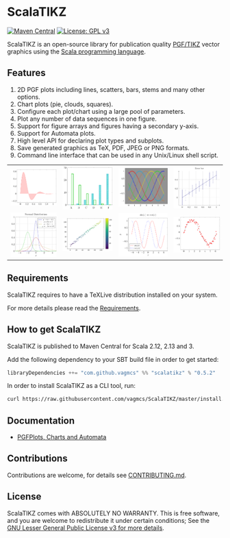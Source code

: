 # ScalaTIKZ

[![Maven Central](https://maven-badges.herokuapp.com/maven-central/com.github.vagmcs/scalatikz_2.13/badge.svg)](https://maven-badges.herokuapp.com/maven-central/com.github.vagmcs/scalatikz_2.11)
[![License: GPL v3](https://img.shields.io/github/license/vagmcs/scalatikz?color=blue)](https://www.gnu.org/licenses/gpl-3.0)

ScalaTIKZ is an open-source library for publication quality [PGF/TIKZ](https://en.wikipedia.org/wiki/PGF/TikZ) vector graphics using the [Scala programming language](http://scala-lang.org).

## Features

1. 2D PGF plots including lines, scatters, bars, stems and many other options.
2. Chart plots (pie, clouds, squares).
3. Configure each plot/chart using a large pool of parameters.
4. Plot any number of data sequences in one figure.
5. Support for figure arrays and figures having a secondary y-axis.
6. Support for Automata plots.
7. High level API for declaring plot types and subplots.
8. Save generated graphics as TeX, PDF, JPEG or PNG formats.
9. Command line interface that can be used in any Unix/Linux shell script.

<table>
<tr>
    <td><img src="images/area.png" alt=""/></td>
    <td><img src="images/bar.png" alt=""/></td>
    <td><img src="images/dark.png" alt=""/></td>
    <td><img src="images/error_bar.png" alt=""/></td>
</tr>
<tr>
    <td><img src="images/gaussian.png" alt=""/></td>
    <td><img src="images/scatter_mesh.png" alt=""/></td>
    <td><img src="images/sine_vs_cosine.png" alt=""/></td>
    <td><img src="images/spline.png" alt=""/></td>
</tr>
</table>

## Requirements

ScalaTIKZ requires to have a TeXLive distribution installed on your system.

For more details please read the [Requirements](docs/requirements.md).

## How to get ScalaTIKZ

ScalaTIKZ is published to Maven Central for Scala 2.12, 2.13 and 3. 

Add the following dependency to your SBT build file in order to get started:

```scala
libraryDependencies ++= "com.github.vagmcs" %% "scalatikz" % "0.5.2"
```

In order to install ScalaTIKZ as a CLI tool, run:

```bash
curl https://raw.githubusercontent.com/vagmcs/ScalaTIKZ/master/install.sh | sh
```

## Documentation

- [PGFPlots, Charts and Automata](docs/index.md)

## Contributions

Contributions are welcome, for details see [CONTRIBUTING.md](CONTRIBUTING.md).

## License

ScalaTIKZ comes with ABSOLUTELY NO WARRANTY. This is free software, and you are welcome to redistribute it under certain conditions; See the [GNU Lesser General Public License v3 for more details](http://www.gnu.org/licenses/lgpl-3.0.html).